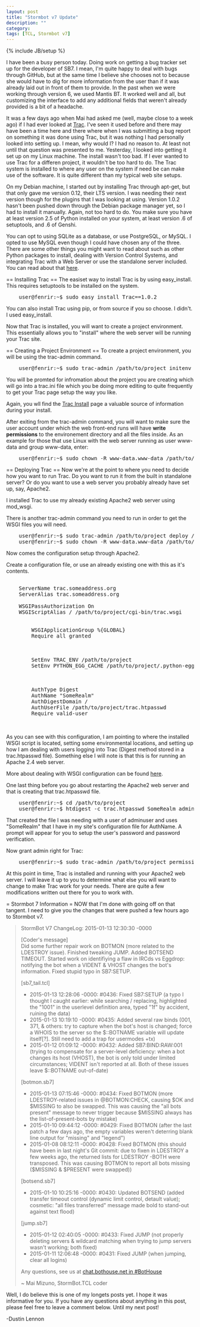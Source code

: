 ```yaml
---
layout: post
title: "Stormbot v7 Update"
description: ""
category: 
tags: [TCL, Stormbot v7]
---
```

{% include JB/setup %}

I have been a busy person today. Doing work on getting a bug tracker set up for the developer of SB7. I mean, I'm quite happy to deal with bugs through GitHub, but at the same time I believe she chooses not to because she would have to dig for more information from the user than if it was already laid out in front of them to provide. In the past when we were working through version 6, we used Mantis BT. It worked well and all, but customizing the interface to add any additional fields that weren't already provided is a bit of a headache.

<!-- more -->

It was a few days ago when Mai had asked me (well, maybe close to a week ago) if I had ever looked at [Trac](http://trac.edgewall.org/). I've seen it used before and there may have been a time here and there where when I was submitting a bug report on something it was done using Trac, but it was nothing I had personally looked into setting up. I mean, why would I? I had no reason to. At least not until that question was presented to me. Yesterday, I looked into getting it set up on my Linux machine. The install wasn't too bad. If I ever wanted to use Trac for a differen project, it wouldn't be too hard to do. The Trac system is installed to where any user on the system if need be can make use of the software. It is quite different than my typical web site setups.

On my Debian machine, I started out by installing Trac through apt-get, but that only gave me version 0.12, their LTS version. I was needing their next version though for the plugins that I was looking at using. Version 1.0.2 hasn't been pushed down through the Debian package manager yet, so I had to install it manually. Again, not too hard to do. You make sure you have at least version 2.5 of Python installed on your system, at least version .6 of setuptools, and .6 of Genshi.

You can opt to using SQLite as a database, or use PostgreSQL, or MySQL. I opted to use MySQL even though I could have chosen any of the three. There are some other things you might want to read about such as other Python packages to install, dealing with Version Control Systems, and integrating Trac with a Web Server or use the standalone server included. You can read about that [here](http://trac.edgewall.org/wiki/TracInstall).

== Installing Trac ==
The easiset way to install Trac is by using easy_install. This requires setuptools to be installed on the system.

<pre class="prettyprint prettyprinted">
	user@fenrir:~$ sudo easy_install Trac==1.0.2
</pre>

You can also install Trac using pip, or from source if you so choose. I didn't. I used easy_install.

Now that Trac is installed, you will want to create a project environment. This essentially allows you to "install" where the web server will be running your Trac site.

== Creating a Project Environment ==
To create a project environment, you will be using the trac-admin command.

<pre class="prettyprint prettyprinted">
	user@fenrir:~$ sudo trac-admin /path/to/project initenv
</pre>

You will be promted for infromation about the project you are creating which will go into a trac.ini file which you be doing more editing to quite frequently to get your Trac page setup the way you like.

Again, you wll find the [Trac Install](http://trac.edgewall.org/wiki/TracInstall) page a valuable source of information during your install.

After exiting from the trac-admin command, you will want to make sure the user account under which the web front-end runs will have **write permissions** to the environement directory and all the files inside. As an example for those that use Linux with the web server running as user www-data and group www-data, enter:

<pre class="prettyprint prettyprinted">
	user@fenrir:~$ sudo chown -R www-data.www-data /path/to/project
</pre>

== Deploying Trac ==
Now we're at the point to where you need to decide how you want to run Trac. Do you want to run it from the built in standalone server? Or do you want to use a web server you probably already have set up, say, Apache2.

I installed Trac to use my already existing Apache2 web server using mod_wsgi.

There is another trac-admin command you need to run in order to get the WSGI files you will need.

<pre class="prettyprint prettyprinted">
	user@fenrir:~$ sudo trac-admin /path/to/project deploy /path/to/project
	user@fenrir:~$ sudo chown -R www-data.www-data /path/to/project
</pre>

Now comes the configuration setup through Apache2.

Create a configuration file, or use an already existing one with this as it's contents.

<pre class="prettyprint prettyprinted">
<VirtualHost 123.213.123.213>
	ServerName trac.someaddress.org
	ServerAlias trac.someaddress.org

	WSGIPassAuthorization On
	WSGIScriptAlias / /path/to/project/cgi-bin/trac.wsgi

	<Directory /path/to/project>
		WSGIApplicationGroup %{GLOBAL}
		Require all granted
	</Directory>

	<Location />
		SetEnv TRAC_ENV /path/to/project
		SetEnv PYTHON_EGG_CACHE /path/to/project/.python-eggs
	</Location>

	<Location "/login">
		AuthType Digest
		AuthName "SomeRealm"
		AuthDigestDomain /
		AuthUserFile /path/to/project/trac.htpasswd
		Require valid-user
	</Location>
</VirtualHost>
</pre>

As you can see with this configuration, I am pointing to where the installed WSGI script is located, setting some environmental locations, and setting up how I am dealing with users logging into Trac (Digest method stored in a trac.htpasswd file). Something else I will note is that this is for running an Apache 2.4 web server.

More about dealing with WSGI configuration can be found [here](http://trac.edgewall.org/wiki/TracModWSGI#ConfiguringAuthentication).

One last thing before you go about restarting the Apache2 web server and that is creating that trac.htpasswd file.

<pre class="prettyprint prettyprinted">
	user@fenrir:~$ cd /path/to/project
	user@fenrir:~$ htdigest -c trac.htpasswd SomeRealm adminuser
</pre>

That created the file I was needing with a user of adminuser and uses "SomeRealm" that I have in my site's configuration file for AuthName. A prompt will appear for you to setup the user's password and password verification.

Now grant admin right for Trac:

<pre class="prettyprint prettyprinted">
	user@fenrir:~$ sudo trac-admin /path/to/project permission add adminuser TRAC_ADMIN
</pre>

At this point in time, Trac is installed and running with your Apache2 web server. I will leave it up to you to determine what else you will want to change to make Trac work for your needs. There are quite a few modifications written out there for you to work with.

= Stormbot 7 Information =
NOW that I'm done with going off on that tangent. I need to give you the changes that were pushed a few hours ago to Stormbot v7.

> StormBot V7 ChangeLog: 2015-01-13 12:30:30 -0000<br />
>
> [Coder's message]<br />
> Did some further repair work on BOTMON (more related to the LDESTROY issue). Finished tweaking JUMP. Added BOTSEND TIMEOUT. Started work on identifiying a flaw in IRCds vs Eggdrop: notifying the bot when a VIDENT & VHOST changes the bot's information. Fixed stupid typo in SB7:SETUP.
>
> [sb7_tail.tcl]
> * 2015-01-13 12:28:06 -0000: #0436: Fixed SB7:SETUP (a typo I thought I caught earlier: while searching / replacing, highlighted the "1001" in the userlevel definition area, typed "1f" by accident, ruining the data)<br />
> * 2015-01-13 10:19:10 -0000: #0435: Added several raw binds (001, 371, & others: try to capture when the bot's host is changed; force a WHOIS to the server so the $::BOTNAME variable will update itself[?]. Still need to add a trap for usermodes +tx)<br />
> * 2015-01-12 01:09:12 -0000: #0432: Added SB7:BIND:RAW:001 (trying to compensate for a server-level deficiency: when a bot changes its host (VHOST), the bot is only told under limited circumstances; VIDENT isn't reported at all. Both of these issues leave $::BOTNAME out-of-date)<br />
>
> [botmon.sb7]<br />
> * 2015-01-13 07:15:46 -0000: #0434: Fixed BOTMON (more LDESTROY-related issues in @BOTMON:CHECK, causing $OK and $MISSING to also be swapped. This was causing the "all bots present" message to never trigger because $MISSING always has the list-of-present-bots by mistake)<br />
> * 2015-01-10 09:44:12 -0000: #0429: Fixed BOTMON (after the last patch a few days ago, the empty variables weren't deterring blank line output for "missing" and "legend")<br />
> * 2015-01-08 08:12:11 -0000: #0428: Fixed BOTMON (this should have been in last night's Git commit: due to fixen in LDESTROY a few weeks ago, the returned lists for LDESTROY -BOTH were transposed. This was causing BOTMON to report all bots missing ($MISSING & $PRESENT were swapped))<br />
>
> [botsend.sb7]<br />
> * 2015-01-10 10:25:16 -0000: #0430: Updated BOTSEND (added transfer timeout control (dynamic limit control, detault value); cosmetic: "all files transferred" message made bold to stand-out against text flood)<br />
>
> [jump.sb7]<br />
> * 2015-01-12 02:40:05 -0000: #0433: Fixed JUMP (not properly deleting servers & wildcard matching when trying to jump servers wasn't working; both fixed)<br />
> * 2015-01-11 12:06:48 -0000: #0431: Fixed JUMP (when jumping, clear all logins)<br />
>
> Any questions, see us at [chat.bothouse.net in #BotHouse](irc://chat.bothouse.net/bothouse)<br />
>
> ~ Mai Mizuno, StormBot.TCL coder

Well, I do believe this is one of my longets posts yet. I hope it was informative for you. If you have any questions about anything in this post, please feel free to leave a comment below. Until my next post!

-Dustin Lennon